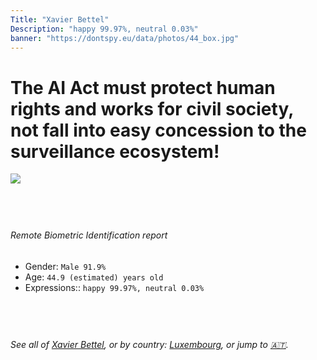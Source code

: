 ```yaml
---
Title: "Xavier Bettel"
Description: "happy 99.97%, neutral 0.03%"
banner: "https://dontspy.eu/data/photos/44_box.jpg"
---
```


# The AI Act must protect human rights and works for civil society, not fall into easy concession to the surveillance ecosystem!

<link rel="stylesheet" type="text/css" href="/css/blog.css" />

<div class="is-fake" hidden>

_This is a **fake picture**_, we collect these anyway [because the AI Act](why-deepfake) negotiation moves in a way that would create more mess in our lives! for a longer explanation, read [The Dual Threat: How Losing the Biometric Battle Fuels Deepfake Proliferation](/blog/the-dual-threat-how-losing-the-biometric-battle-fuels-deepfake-proliferation/)

</div>

<!-- <img src="https://dontspy.eu/data/photos/54_box.jpg" /> -->
<img src="https://dontspy.eu/data/photos/44_box.jpg" />

## <br>

###### Remote Biometric Identification report

* <span class="label">Gender:</span> `Male 91.9%`
* <span class="label">Age:</span> `44.9 (estimated) years old`
* <span class="label">Expressions::</span> `happy 99.97%, neutral 0.03%`

## <br>

###### See all of [Xavier Bettel](/policymaker#Xavier%20Bettel), or by country: [Luxembourg](/country#Luxembourg), or jump to [🇦🇹](/x/100).

## <br>